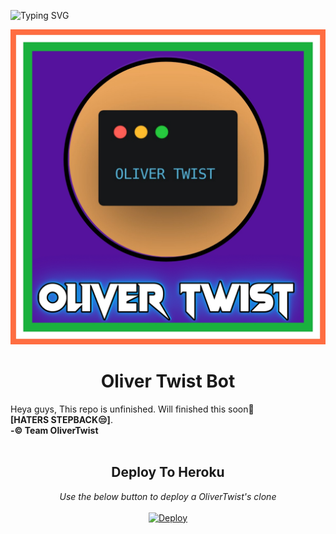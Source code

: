 ![Typing SVG](https://readme-typing-svg.herokuapp.com/?lines=welcome+To+TeamOliver's+Repo!;A+powerful+telegram+bot!;and+all+features!)
</p>
<p align="center">
  <img src="assets/OliverTwistLoGo.jpg" alt="Oliver Twist Logo">
</p>
<h1 align="center">
  <b>Oliver Twist Bot</b>
</h1>
</p>
Heya guys,
  This repo is unfinished. Will finished this soon🤗 <br><b>[HATERS STEPBACK😒]</b>.<br>
        <b> -© Team OliverTwist</b><br>
<br>
<center><h2>Deploy To Heroku</h2>
<p>
<i>Use the below button to deploy a OliverTwist's clone</i><br>
<br>
<a href="https://heroku.com/deploy?template=https://github.com/TeamOliver/OliverTwist">
  <img src="https://www.herokucdn.com/deploy/button.svg" alt="Deploy"><center>
</a>
</p>
